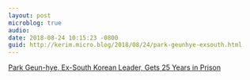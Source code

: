 ```yaml
---
layout: post
microblog: true
audio: 
date: 2018-08-24 10:15:23 -0800
guid: http://kerim.micro.blog/2018/08/24/park-geunhye-exsouth.html
---
```

[Park Geun-hye, Ex-South Korean Leader, Gets 25 Years in Prison](https://www.nytimes.com/2018/08/24/world/asia/park-geun-hye-sentenced-south-korea.html)
